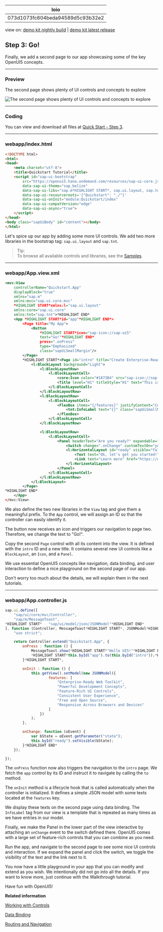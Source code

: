 <!-- loio073d1073fc604beda94589d5c93b32e2 -->

| loio |
| -----|
| 073d1073fc604beda94589d5c93b32e2 |

<div id="loio">

view on: [demo kit nightly build](https://openui5nightly.hana.ondemand.com/#/topic/073d1073fc604beda94589d5c93b32e2) | [demo kit latest release](https://openui5.hana.ondemand.com/#/topic/073d1073fc604beda94589d5c93b32e2)</div>

## Step 3: Go!

Finally, we add a second page to our app showcasing some of the key OpenUI5 concepts.

***

### Preview

   
  
The second page shows plenty of UI controls and concepts to explore<a name="loio073d1073fc604beda94589d5c93b32e2__fig_hqz_2n3_1gb"/>

 ![](loio79e1157d948c488c9717ef840fa9b396_LowRes.png "The second page shows plenty of UI controls and concepts to explore") 

***

<a name="loio073d1073fc604beda94589d5c93b32e2__section_tph_kn3_1gb"/>

### Coding

You can view and download all files at [Quick Start - Step 3](https://openui5.hana.ondemand.com/#/sample/sap.m.tutorial.quickstart.03/preview).

***

<a name="loio073d1073fc604beda94589d5c93b32e2__section_cbq_4n3_1gb"/>

### webapp/index.html

``` html
<!DOCTYPE html>
<html>
<head>
	<meta charset="utf-8">
	<title>Quickstart Tutorial</title>
	<script id="sap-ui-bootstrap"
		src="https://openui5.hana.ondemand.com/resources/sap-ui-core.js"
		data-sap-ui-theme="sap_belize"
		data-sap-ui-libs="sap.m*HIGHLIGHT START*, sap.ui.layout, sap.tnt*HIGHLIGHT END*"
		data-sap-ui-resourceroots='{"Quickstart": "./"}'
		data-sap-ui-onInit="module:Quickstart/index"
		data-sap-ui-compatVersion="edge"
		data-sap-ui-async="true">
	</script>
</head>
<body class="sapUiBody" id="content"></body>
</html>
```

Let's spice up our app by adding some more UI controls. We add two more libraries in the bootstrap tag: `sap.ui.layout` and `sap.tnt`.

> Tip:  
> To browse all available controls and libraries, see the [Samples](https://openui5.hana.ondemand.com/#/controls). 

***

<a name="loio073d1073fc604beda94589d5c93b32e2__section_txk_n43_1gb"/>

### webapp/App.view.xml

``` xml
<mvc:View
	controllerName="Quickstart.App"
	displayBlock="true"
	xmlns="sap.m"
	xmlns:mvc="sap.ui.core.mvc"
	*HIGHLIGHT START*xmlns:l="sap.ui.layout"
	xmlns:core="sap.ui.core"
	xmlns:tnt="sap.tnt">*HIGHLIGHT END*
	<App *HIGHLIGHT START*id="app"*HIGHLIGHT END*>
		<Page title="My App">
			<Button
				*HIGHLIGHT START*icon="sap-icon://sap-ui5"
				text="Go!"*HIGHLIGHT END*
				press=".onPress"
				type="Emphasized"
				class="sapUiSmallMargin"/>
		</Page>
		*HIGHLIGHT START*<Page id="intro" title="Create Enterprise-Ready Web Apps with Ease">
			<l:BlockLayout background="Light">
				<l:BlockLayoutRow>
					<l:BlockLayoutCell>
						<core:Icon color="#1873B4" src="sap-icon://sap-ui5" size="20rem" class="sapUiMediumMarginBottom" width="100%"/>
						<Title level="H1" titleStyle="H1" text="This is UI5!" width="100%" textAlign="Center"/>
					</l:BlockLayoutCell>
				</l:BlockLayoutRow>
				<l:BlockLayoutRow>
					<l:BlockLayoutCell>
						<FlexBox items="{/features}" justifyContent="Center" wrap="Wrap" class="sapUiSmallMarginBottom">
							<tnt:InfoLabel text="{}" class="sapUiSmallMarginTop sapUiSmallMarginEnd"/>
						</FlexBox>
					</l:BlockLayoutCell>
				</l:BlockLayoutRow>

				<l:BlockLayoutRow>
					<l:BlockLayoutCell>
						<Panel headerText="Are you ready?" expandable="true">
							<Switch change=".onChange" customTextOn="yes" customTextOff="no"/>
							<l:HorizontalLayout id="ready" visible="false" class="sapUiSmallMargin">
								<Text text="Ok, let's get you started!" class="sapUiTinyMarginEnd"/>
								<Link text="Learn more" href="https://openui5.hana.ondemand.com/"/>
							</l:HorizontalLayout>
						</Panel>
					</l:BlockLayoutCell>
				</l:BlockLayoutRow>
			</l:BlockLayout>
		</Page>
*HIGHLIGHT END*
	</App>
</mvc:View>
```

We also define the two new libraries in the `View` tag and give them a meaningful prefix. To the `App` control, we will assign an ID so that the controller can easily identify it.

The button now receives an icon and triggers our navigation to page two. Therefore, we change the text to "Go!".

Copy the second `Page` control with all its content into the view. It is defined with the `intro` ID and a new title. It contains several new UI controls like a `BlockLayout`, an `Icon`, and a `Panel`.

We use essential OpenUI5 concepts like navigation, data binding, and user interaction to define a nice playground on the second page of our app.

Don't worry too much about the details, we will explain them in the next tutorials.

***

<a name="loio073d1073fc604beda94589d5c93b32e2__section_uw2_gt3_1gb"/>

### webapp/App.controller.js

``` js
sap.ui.define([
	"sap/ui/core/mvc/Controller",
	"sap/m/MessageToast",
*HIGHLIGHT START*	"sap/ui/model/json/JSONModel"*HIGHLIGHT END*
], function (Controller, MessageToast*HIGHLIGHT START*, JSONModel*HIGHLIGHT END*) {
	"use strict";

	return Controller.extend("Quickstart.App", {
		onPress : function () {
			MessageToast.show(*HIGHLIGHT START*"Hello UI5!"*HIGHLIGHT END*);
			*HIGHLIGHT START*this.byId("app").to(this.byId("intro"));*HIGHLIGHT END*
		}*HIGHLIGHT START*,

		onInit : function () {
			this.getView().setModel(new JSONModel({
					features: [
						"Enterprise-Ready Web Toolkit",
						"Powerful Development Concepts",
						"Feature-Rich UI Controls",
						"Consistent User Experience",
						"Free and Open Source",
						"Responsive Across Browsers and Devices"
					]
				})
			);
		},

		onChange: function (oEvent) {
			var bState = oEvent.getParameter("state");
			this.byId("ready").setVisible(bState);
		}*HIGHLIGHT END*
	});

});
```

The `onPress` function now also triggers the navigation to the `intro` page. We fetch the `app` control by its ID and instruct it to navigate by calling the `to` method.

The `onInit` method is a lifecycle hook that is called automatically when the controller is initialized. It defines a simple JSON model with some texts located at the `features` key.

We display these texts on the second page using data binding. The `InfoLabel` tag from our view is a template that is repeated as many times as we have entries in our model.

Finally, we make the Panel in the lower part of the view interactive by attaching an `onChange` event to the switch defined there. OpenUI5 comes with a large set of feature-rich controls that you can combine as you need.

Run the app, and navigate to the second page to see some nice UI controls and interaction. If we expand the panel and click the switch, we toggle the visibility of the text and the link next to it.

You now have a little playground in your app that you can modify and extend as you wish. We intentionally did not go into all the details. If you want to know more, just continue with the Walkthrough tutorial.

Have fun with OpenUI5!

**Related information**  


[Working with Controls](Working_with_Controls_91f0a22.md)

[Data Binding](Data_Binding_68b9644.md)

[Routing and Navigation](Routing_and_Navigation_3d18f20.md)

